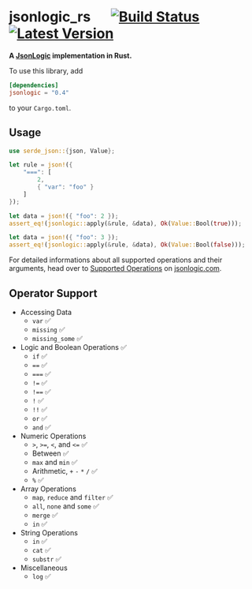 # jsonlogic_rs &emsp; [![Build Status]][github] [![Latest Version]][crates.io]

[Build Status]: https://github.com/marvindv/jsonlogic_rs/workflows/build/badge.svg?branch=master
[github]: https://github.com/marvindv/jsonlogic_rs
[Latest Version]: https://img.shields.io/crates/v/jsonlogic.svg
[crates.io]: https://crates.io/crates/jsonlogic

**A [JsonLogic](http://jsonlogic.com/) implementation in Rust.**

To use this library, add

```toml
[dependencies]
jsonlogic = "0.4"
```

to your `Cargo.toml`.

## Usage

```rust
use serde_json::{json, Value};

let rule = json!({
    "===": [
        2,
        { "var": "foo" }
    ]
});

let data = json!({ "foo": 2 });
assert_eq!(jsonlogic::apply(&rule, &data), Ok(Value::Bool(true)));

let data = json!({ "foo": 3 });
assert_eq!(jsonlogic::apply(&rule, &data), Ok(Value::Bool(false)));
```

For detailed informations about all supported operations and their arguments, head over to
[Supported Operations](http://jsonlogic.com/operations.html) on
[jsonlogic.com](http://jsonlogic.com/).

## Operator Support

* Accessing Data
    - `var` ✅
    - `missing` ✅
    - `missing_some` ✅
* Logic and Boolean Operations ✅
    - `if` ✅
    - `==` ✅
    - `===` ✅
    - `!=` ✅
    - `!==` ✅
    - `!` ✅
    - `!!` ✅
    - `or` ✅
    - `and` ✅
* Numeric Operations
    - `>`, `>=`, `<`, and `<=` ✅
    - Between ✅
    - `max` and `min` ✅
    - Arithmetic, `+` `-` `*` `/` ✅
    - `%` ✅
* Array Operations
    - `map`, `reduce` and `filter` ✅
    - `all`, `none` and `some` ✅
    - `merge` ✅
    - `in` ✅
* String Operations
    - `in` ✅
    - `cat` ✅
    - `substr` ✅
* Miscellaneous
    - `log` ✅
